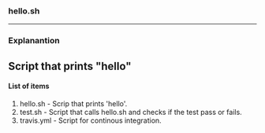 ### hello.sh
-----------------------------
### Explanantion
Script that prints "hello"
--------------------------------------
#### List of items 
1. hello.sh - Scrip that prints 'hello'.
2. test.sh - Script that calls hello.sh and checks if the test pass or fails. 
3. travis.yml - Script for continous integration. 
